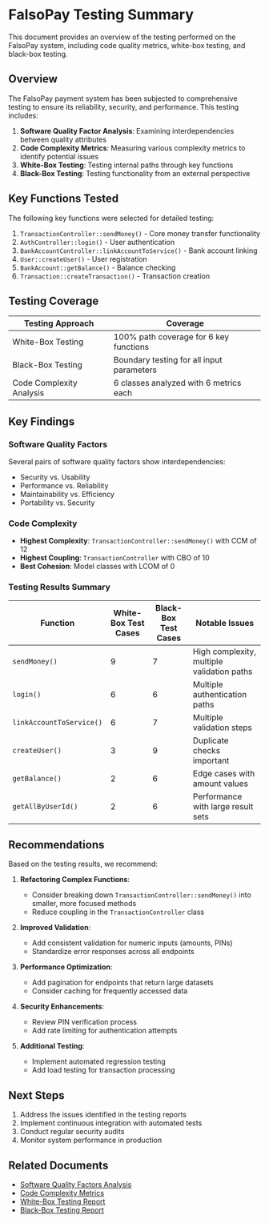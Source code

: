 # FalsoPay Testing Summary

This document provides an overview of the testing performed on the FalsoPay system, including code quality metrics, white-box testing, and black-box testing.

## Overview

The FalsoPay payment system has been subjected to comprehensive testing to ensure its reliability, security, and performance. This testing includes:

1. **Software Quality Factor Analysis**: Examining interdependencies between quality attributes
2. **Code Complexity Metrics**: Measuring various complexity metrics to identify potential issues
3. **White-Box Testing**: Testing internal paths through key functions
4. **Black-Box Testing**: Testing functionality from an external perspective

## Key Functions Tested

The following key functions were selected for detailed testing:

1. `TransactionController::sendMoney()` - Core money transfer functionality
2. `AuthController::login()` - User authentication
3. `BankAccountController::linkAccountToService()` - Bank account linking
4. `User::createUser()` - User registration
5. `BankAccount::getBalance()` - Balance checking
6. `Transaction::createTransaction()` - Transaction creation

## Testing Coverage

| Testing Approach | Coverage |
|------------------|----------|
| White-Box Testing | 100% path coverage for 6 key functions |
| Black-Box Testing | Boundary testing for all input parameters |
| Code Complexity Analysis | 6 classes analyzed with 6 metrics each |

## Key Findings

### Software Quality Factors

Several pairs of software quality factors show interdependencies:
- Security vs. Usability
- Performance vs. Reliability
- Maintainability vs. Efficiency
- Portability vs. Security

### Code Complexity

- **Highest Complexity**: `TransactionController::sendMoney()` with CCM of 12
- **Highest Coupling**: `TransactionController` with CBO of 10
- **Best Cohesion**: Model classes with LCOM of 0

### Testing Results Summary

| Function | White-Box Test Cases | Black-Box Test Cases | Notable Issues |
|----------|----------------------|----------------------|----------------|
| `sendMoney()` | 9 | 7 | High complexity, multiple validation paths |
| `login()` | 6 | 6 | Multiple authentication paths |
| `linkAccountToService()` | 6 | 7 | Multiple validation steps |
| `createUser()` | 3 | 9 | Duplicate checks important |
| `getBalance()` | 2 | 6 | Edge cases with amount values |
| `getAllByUserId()` | 2 | 6 | Performance with large result sets |

## Recommendations

Based on the testing results, we recommend:

1. **Refactoring Complex Functions**: 
   - Consider breaking down `TransactionController::sendMoney()` into smaller, more focused methods
   - Reduce coupling in the `TransactionController` class

2. **Improved Validation**:
   - Add consistent validation for numeric inputs (amounts, PINs)
   - Standardize error responses across all endpoints

3. **Performance Optimization**:
   - Add pagination for endpoints that return large datasets
   - Consider caching for frequently accessed data

4. **Security Enhancements**:
   - Review PIN verification process
   - Add rate limiting for authentication attempts

5. **Additional Testing**:
   - Implement automated regression testing
   - Add load testing for transaction processing

## Next Steps

1. Address the issues identified in the testing reports
2. Implement continuous integration with automated tests
3. Conduct regular security audits
4. Monitor system performance in production

## Related Documents

- [Software Quality Factors Analysis](software-quality-factors.md)
- [Code Complexity Metrics](code-complexity-metrics.md)
- [White-Box Testing Report](white-box-tests.md)
- [Black-Box Testing Report](black-box-tests.md) 